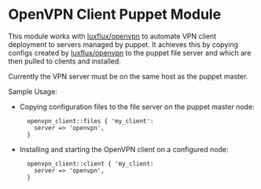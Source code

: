 # OpenVPN Client Puppet Module #

This module works with [luxflux/openvpn](https://github.com/luxflux/puppet-openvpn) to automate VPN client deployment to
servers managed by puppet. It achieves this by copying configs created by
[luxflux/openvpn](https://github.com/luxflux/puppet-openvpn) to the puppet file server and which are then pulled to clients
and installed.

Currently the VPN server must be on the same host as the puppet master.

Sample Usage:

* Copying configuration files to the file server on the puppet master node:  

        openvpn_client::files { 'my_client':  
          server => 'openvpn',  
        }  
      
* Installing and starting the OpenVPN client on a configured node:  

        openvpn_client::client { 'my_client:  
          server => 'openvpn',  
        }  
